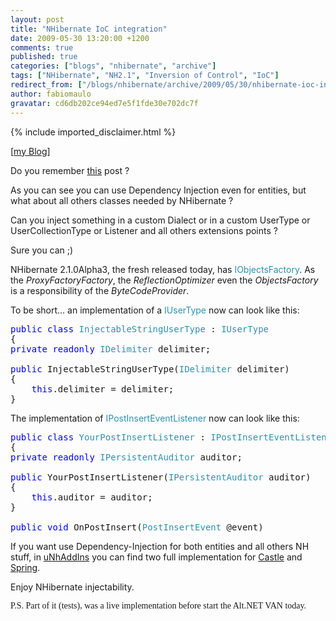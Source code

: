 ```yaml
---
layout: post
title: "NHibernate IoC integration"
date: 2009-05-30 13:20:00 +1200
comments: true
published: true
categories: ["blogs", "nhibernate", "archive"]
tags: ["NHibernate", "NH2.1", "Inversion of Control", "IoC"]
redirect_from: ["/blogs/nhibernate/archive/2009/05/30/nhibernate-ioc-integration.aspx/", "/blogs/nhibernate/archive/2009/05/30/nhibernate-ioc-integration.html"]
author: fabiomaulo
gravatar: cd6db202ce94ed7e5f1fde30e702dc7f
---
```

{% include imported_disclaimer.html %}
<p>[<a target="_blank" href="http://fabiomaulo.blogspot.com/">my Blog</a>]</p>
<p>Do you remember <a target="_blank" href="http://fabiomaulo.blogspot.com/2008/11/entities-behavior-injection.html">this</a> post ?</p>
<p>As you can see you can use Dependency Injection even for entities, but what about all others classes needed by NHibernate ?</p>
<p>Can you inject something in a custom Dialect or in a custom UserType or UserCollectionType or Listener and all others extensions points ?</p>
<p>Sure you can ;)</p>
<p>NHibernate 2.1.0Alpha3, the fresh released today, has <span style="color: #2b91af">IObjectsFactory</span>. As the <em>ProxyFactoryFactory</em>, the <em>ReflectionOptimizer</em> even the <em>ObjectsFactory</em> is a responsibility of the <em>ByteCodeProvider</em>.</p>
<p>To be short&hellip; an implementation of a <span style="color: #2b91af">IUserType</span> now can look like this:</p>
<pre class="code"><span style="color: blue">public class </span><span style="color: #2b91af">InjectableStringUserType </span>: <span style="color: #2b91af">IUserType<br /></span>{<br /><span style="color: blue">private readonly </span><span style="color: #2b91af">IDelimiter </span>delimiter;<br /><br /><span style="color: blue">public </span>InjectableStringUserType(<span style="color: #2b91af">IDelimiter </span>delimiter)<br />{<br />    <span style="color: blue">this</span>.delimiter = delimiter;<br />}</pre>
<p>The implementation of <span style="color: #2b91af">IPostInsertEventListener</span> now can look like this:</p>
<pre class="code"><span style="color: blue">public class </span><span style="color: #2b91af">YourPostInsertListener </span>: <span style="color: #2b91af">IPostInsertEventListener<br /></span>{<br /><span style="color: blue">private readonly </span><span style="color: #2b91af">IPersistentAuditor </span>auditor;<br /><br /><span style="color: blue">public </span>YourPostInsertListener(<span style="color: #2b91af">IPersistentAuditor </span>auditor)<br />{<br />    <span style="color: blue">this</span>.auditor = auditor;<br />}<br /><br /><span style="color: blue">public void </span>OnPostInsert(<span style="color: #2b91af">PostInsertEvent </span>@event)</pre>
<p>
<a href="http://11011.net/software/vspaste"></a></p>
<p>If you want use Dependency-Injection for both entities and all others NH stuff, in <a target="_blank" href="http://code.google.com/p/unhaddins/">uNhAddIns</a> you can find two full implementation for <a target="_blank" href="http://code.google.com/p/unhaddins/source/browse/#svn/trunk/uNhAddIns/uNhAddIns.CastleAdapters/EnhancedBytecodeProvider">Castle</a> and <a target="_blank" href="http://code.google.com/p/unhaddins/source/browse/#svn/trunk/uNhAddIns/uNhAddIns.SpringAdapters/EnhancedBytecodeProvider">Spring</a>.</p>
<p>Enjoy NHibernate injectability.</p>
<p><span style="webkit-border-horizontal-spacing: 2px; webkit-border-vertical-spacing: 2px"><span style="font-family: 'trebuchet ms'">P.S. Part of it (tests), was a live implementation before start the Alt.NET VAN today.</span></span></p>
